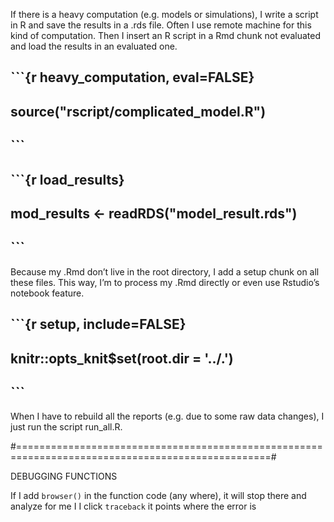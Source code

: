 If there is a heavy computation (e.g. models or simulations), I write a script in R and save the results in a .rds file. 
Often I use remote machine for this kind of computation. 
Then I insert an R script in a Rmd chunk not evaluated and load the results in an evaluated one.

 ## ```{r heavy_computation, eval=FALSE}
 ## source("rscript/complicated_model.R")
 ## ```
 
 ## ```{r load_results}
 ## mod_results <- readRDS("model_result.rds")
 ## ```
 
 
 Because my .Rmd don’t live in the root directory, I add a setup chunk on all these files. This way, I’m to process my .Rmd directly or even use Rstudio’s notebook feature.

 ## ```{r setup, include=FALSE}
 ## knitr::opts_knit$set(root.dir = '../.')
 ## ```
When I have to rebuild all the reports (e.g. due to some raw data changes), I just run the script run_all.R.

#==================================================================================================#

DEBUGGING FUNCTIONS 

If I add `browser()` in the function code (any where), it will stop there and analyze for me 
I I click `traceback` it points where the error is 